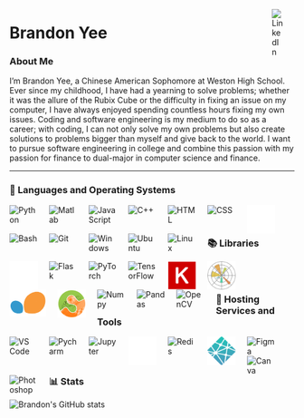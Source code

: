 [<img align="right" alt="LinkedIn" width="20px" style="padding-right:20px;" src="https://devicon-website.vercel.app/api/linkedin/original.svg" />](https://www.linkedin.com/in/brandon-yee-0b335a284/)

# Brandon Yee


### About Me

I’m Brandon Yee, a Chinese American Sophomore at Weston High School. Ever since my childhood, I have had a yearning to solve problems; whether it was the allure of the Rubix Cube or the difficulty in fixing an issue on my computer, I have always enjoyed spending countless hours fixing my own issues. Coding and software engineering is my medium to do so as a career; with coding, I can not only solve my own problems but also create solutions to problems bigger than myself and give back to the world. I want to pursue software engineering in college and combine this passion with my passion for finance to dual-major in computer science and finance.

---
### 🧰 Languages and Operating Systems

<img align="left" alt="Python" width="50px" style="padding-right:20px;" src="https://cdn.jsdelivr.net/gh/devicons/devicon/icons/python/python-plain.svg" />
<img align="left" alt="Matlab" width="50px" style="padding-right:20px;" src="https://devicon-website.vercel.app/api/matlab/original.svg" />
<img align="left" alt="JavaScript" width="50px" style="padding-right:20px;" src="https://cdn.jsdelivr.net/gh/devicons/devicon/icons/javascript/javascript-plain.svg" />
<img align="left" alt="C++" width="50px" style="padding-right:20px;" src="https://devicon-website.vercel.app/api/cplusplus/original.svg" />
<img align="left" alt="HTML" width="50px" style="padding-right:20px;" src="https://cdn.jsdelivr.net/gh/devicons/devicon/icons/html5/html5-plain.svg" />
<img align="left" alt="CSS" width="50px" style="padding-right:20px;" src="https://cdn.jsdelivr.net/gh/devicons/devicon/icons/css3/css3-plain.svg" />
<img align="left" alt="Markdown" width="50px" style="padding-right:20px;" src="Resources/icons8-markdown-50.png" />
<img align="left" alt="Bash" width="50px" style="padding-right:20px;" src="https://cdn.jsdelivr.net/gh/devicons/devicon/icons/bash/bash-original.svg" />
<img align="left" alt="Git" width="50px" style="padding-right:20px;" src="https://cdn.jsdelivr.net/gh/devicons/devicon/icons/git/git-original.svg" />
<img align="left" alt="Windows" width="50px" style="padding-right:20px;" src="https://devicon-website.vercel.app/api/windows8/original.svg" />
<img align="left" alt="Ubuntu" width="50px" style="padding-right:20px;" src="https://devicon-website.vercel.app/api/ubuntu/plain.svg" />
<img align="left" alt="Linux" width="50px" style="padding-right:20px;" src="https://cdn.jsdelivr.net/gh/devicons/devicon/icons/linux/linux-original.svg" />
</br>

#

### 📚 Libraries 
<img align="left" alt="Django" width="50px" style="padding-right:20px;" src="Resources/icons8-django-24.png" />
<img align="left" alt="Flask" width="50px" style="padding-right:20px;" src="https://img.icons8.com/ios-filled/50/FFFFFF/flask.png" />
<img align="left" alt="PyTorch" width="50px" style="padding-right:20px;" src="https://devicon-website.vercel.app/api/pytorch/original.svg" />
<img align="left" alt="TensorFlow" width="50px" style="padding-right:20px;" src="https://devicon-website.vercel.app/api/tensorflow/original.svg" />
<img align="left" alt="Keras" width="50px" style="padding-right:20px;" src="Resources/images (2).png" />
<img align="left" alt="Matplotlib" width="50px" style="padding-right:20px;" src="Resources/1200px-Matplotlib_icon.svg.png" />
<img align="left" alt="Scikit-Learn" width="65px" style="padding-right:20px;" src="Resources/6509efddfa9968dfc2e4a59c_scikit-learn-logo-notext-1.png" />
<img align="left" alt="Scikit-Image" width="50px" style="padding-right:20px;" src="Resources/logo (1).png" />
<img align="left" alt="Numpy" width="50px" style="padding-right:20px;" src="https://devicon-website.vercel.app/api/numpy/original.svg" />
<img align="left" alt="Pandas" width="50px" style="padding-right:20px;" src="Resources/favicon_white.ico" />
<img align="left" alt="OpenCV" width="50px" style="padding-right:20px;" src="https://devicon-website.vercel.app/api/opencv/original.svg" />
</br>

#

### 🔧 Hosting Services and Tools
<img align="left" alt="VS Code" width="50px" style="padding-right:20px;" src="https://devicon-website.vercel.app/api/vscode/original.svg" />
<img align="left" alt="Pycharm" width="50px" style="padding-right:20px;" src="https://devicon-website.vercel.app/api/pycharm/original.svg" />
<img align="left" alt="Jupyter" width="50px" style="padding-right:20px;" src="https://devicon-website.vercel.app/api/jupyter/original.svg" />
<img align="left" alt="GitHub" width="50px" style="padding-right:20px;" src="Resources/icons8-github-64.png" />
<img align="left" alt="Redis" width="50px" style="padding-right:20px;" src="https://devicon-website.vercel.app/api/redis/original.svg" />
<img align="left" alt="Netlify" width="50px" style="padding-right:20px;" src="Resources/netlify-icon-511x512-idkvcd89.png" />
<img align="left" alt="Figma" width="50px" style="padding-right:20px;" src="https://devicon-website.vercel.app/api/figma/original.svg" />
<img align="left" alt="Canva" width="50px" style="padding-right:20px;" src="https://devicon-website.vercel.app/api/canva/original.svg" />
<img align="left" alt="Photoshop" width="50px" style="padding-right:20px;" src="https://devicon-website.vercel.app/api/photoshop/plain.svg" />
<br />

#

### 📊 Stats

![Brandon's GitHub stats](https://github-readme-stats.vercel.app/api?username=brandonyee-cs&show_icons=true&theme=gruvbox)
